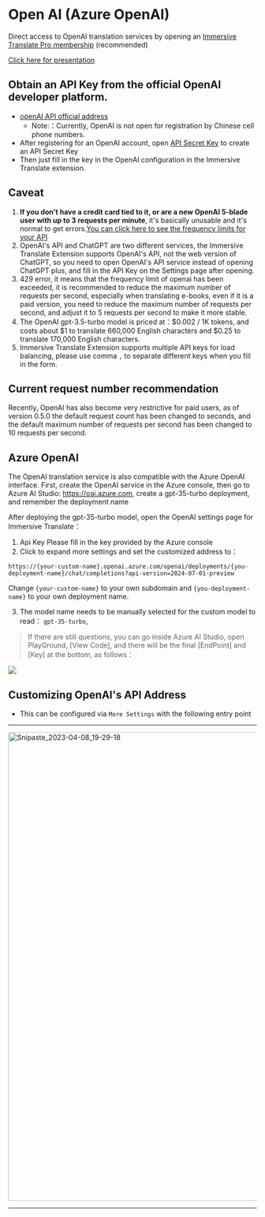 # Open AI (Azure OpenAI)

Direct access to OpenAI translation services by opening an [Immersive Translate Pro membership](https://immersivetranslate.com/en/pricing/) (recommended)

[Click here for presentation](https://immersivetranslate.com/en/pricing/)

## Obtain an API Key from the official OpenAI developer platform.

- [openAI API official address](https://openai.com/api/)
  - Note:：Currently, OpenAI is not open for registration by Chinese cell phone numbers.
- After registering for an OpenAI account, open [API Secret Key](https://platform.openai.com/account/api-keys) to create an API Secret Key
- Then just fill in the key in the OpenAI configuration in the Immersive Translate extension.

## Caveat

1. **If you don't have a credit card tied to it, or are a new OpenAI 5-blade user with up to 3 requests per minute**, it's basically unusable and it's normal to get errors.[You can click here to see the frequency limits for your API](https://platform.openai.com/account/rate-limits)
2. OpenAI's API and ChatGPT are two different services, the Immersive Translate Extension supports OpenAI's API, not the web version of ChatGPT, so you need to open OpenAI's API service instead of opening ChatGPT plus, and fill in the API Key on the Settings page after opening.
3. 429 error, it means that the frequency limit of openai has been exceeded, it is recommended to reduce the maximum number of requests per second, especially when translating e-books, even if it is a paid version, you need to reduce the maximum number of requests per second, and adjust it to 5 requests per second to make it more stable.
4. The OpenAI gpt-3.5-turbo model is priced at：$0.002 / 1K tokens, and costs about $1 to translate 660,000 English characters and $0.25 to translate 170,000 English characters.
5. Immersive Translate Extension supports multiple API keys for load balancing, please use comma `,` to separate different keys when you fill in the form.

## Current request number recommendation

Recently, OpenAI has also become very restrictive for paid users, as of version 0.5.0 the default request count has been changed to seconds, and the default maximum number of requests per second has been changed to 10 requests per second.

## Azure OpenAI

The OpenAI translation service is also compatible with the Azure OpenAI interface. First, create the OpenAI service in the Azure console, then go to Azure AI Studio: https://oai.azure.com, create a gpt-35-turbo deployment, and remember the deployment name

After deploying the gpt-35-turbo model, open the OpenAI settings page for Immersive Translate：

1. Api Key Please fill in the key provided by the Azure console
2. Click to expand more settings and set the customized address to：

`https://{your-custom-name}.openai.azure.com/openai/deployments/{you-deployment-name}/chat/completions?api-version=2024-07-01-preview`

Change `{your-custom-name}` to your own subdomain and `{you-deployment-name}` to your own deployment name.

3. The model name needs to be manually selected for the custom model to read： `gpt-35-turbo`,

> If there are still questions, you can go inside Azure AI Studio, open PlayGround, [View Code], and there will be the final [EndPoint] and [Key] at the bottom, as follows：

![](https://s.immersivetranslate.com/static/official-static/assets/docs/doc-assets/azure-openai-key.jpg)

## Customizing OpenAI's API Address

- This can be configured via `More Settings` with the following entry point

***

<img width="951" alt="Snipaste_2023-04-08_19-29-18" src="https://user-images.githubusercontent.com/5794691/230718739-ff661ce3-04af-4391-8efc-9a5a1c8374b0.png"/>

***
